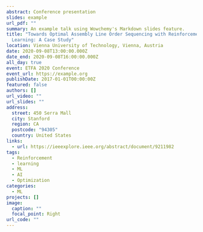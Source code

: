 ```yaml
---
abstract: Conference presentation
slides: example
url_pdf: ""
summary: An example talk using Wowchemy's Markdown slides feature.
title: "Towards Optimal Assembly Line Order Sequencing with Reinforcement
  Learning: A Case Study"
location: Vienna University of Technology, Vienna, Austria
date: 2020-09-08T13:00:00.000Z
date_end: 2020-09-08T16:00:00.000Z
all_day: true
event: ETFA 2020 Conference
event_url: https://example.org
publishDate: 2017-01-01T00:00:00Z
featured: false
authors: []
url_video: ""
url_slides: ""
address:
  street: 450 Serra Mall
  city: Stanford
  region: CA
  postcode: "94305"
  country: United States
links:
  - url: https://ieeexplore.ieee.org/abstract/document/9211982
tags:
  - Reinforcement
  - learning
  - ML
  - AI
  - Optimization
categories:
  - ML
projects: []
image:
  caption: ""
  focal_point: Right
url_code: ""
---
```

